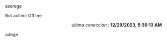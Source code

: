 aserege

<p>Bot activo: Offline</p>
<p align="right"><i>ultima coneccion</i> : <b>12/29/2023, 5:36:13 AM</b></p>

 adege
